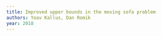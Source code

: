 ```yaml
---
title: Improved upper bounds in the moving sofa problem
authors: Yoav Kallus, Dan Romik
year: 2018
---
```


